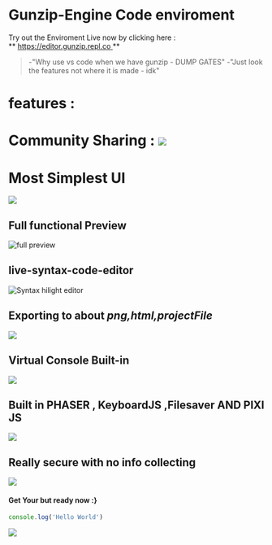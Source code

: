 # Gunzip-Engine Code enviroment
Try out the Enviroment Live now by clicking here :       
            ** [https://editor.gunzip.repl.co ]() **
> -"Why use vs code when we have gunzip - DUMP GATES"
> -"Just look the features not where it is made - idk"

# features : 
# Community Sharing : ![](https://cdn.discordapp.com/attachments/781591474146902016/785090069052129310/unknown.png)
# Most Simplest UI
![](https://cdn.discordapp.com/attachments/781591474146902016/785085620522844170/unknown.png)
## Full functional Preview 
![full preview](https://i.pinimg.com/originals/26/71/75/267175578fee52073fd0b9af51516f56.gif)  
## live-syntax-code-editor 
 ![Syntax hilight editor](https://media.discordapp.net/attachments/781591474146902016/785086418204229642/unknown.png?width=995&height=427)
## Exporting to about *png,html,projectFile*

![](https://www.freeagent.com/components/images/netlify/blog__export-data__export-data-og-a81f4f17.gif)
## Virtual Console Built-in
![](https://cdn.discordapp.com/attachments/781591474146902016/785088920425070682/unknown.png)
## Built in PHASER , KeyboardJS ,Filesaver AND PIXI JS
![](https://miro.medium.com/max/1566/1*1nS56OTyac1FG-RpDD0rNw.gif
)

## Really secure with no info collecting

![](https://media2.giphy.com/media/U5OqOdBmeLH7dKi7qB/giphy.gif)

#### Get Your but ready now :}
```javascript
console.log('Hello World')
``` 
![](https://media1.giphy.com/media/26tn33aiTi1jkl6H6/source.gif)
